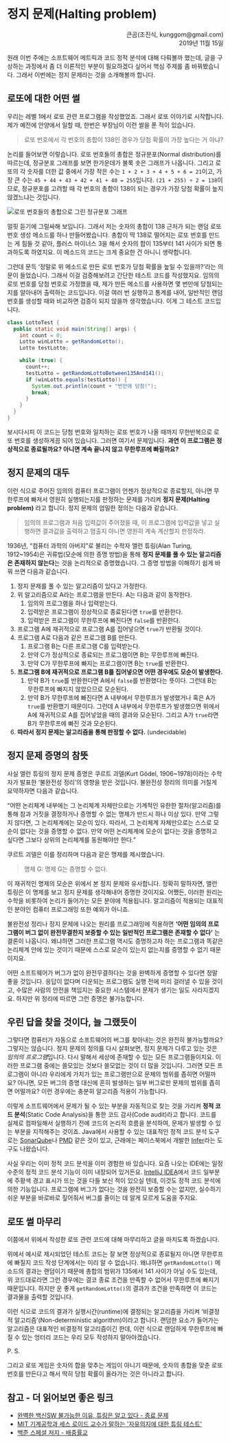# 정지 문제(Halting problem)

<p align="right">큰곰(조진식, kunggom@gmail.com)<br />2019년 11월 15일</p>

원래 이번 주에는 소프트웨어 메트릭과 코드 정적 분석에 대해 다뤄볼까 했는데, 글을 구상하는 과정에서 좀 더 이론적인 부분이 필요하겠다 싶어서 핵심 주제를 좀 바꿔봤습니다. 그래서 이번에는 정지 문제라는 것을 소개해볼까 합니다.

## 로또에 대한 어떤 썰

우리는 레벨 1에서 로또 관련 프로그램을 작성했었죠. 그래서 로또 이야기로 시작합니다. 제가 예전에 안양에서 일할 때, 한번은 부장님이 이런 썰을 푼 적이 있습니다.

> 로또 번호에서 각 번호의 총합이 138인 경우가 당첨 확률이 가장 높다는 거 아냐?

논리를 들어보면 이렇습니다. 로또 번호들의 총합은 정규분포(Normal distribution)를 따르는데, 정규분포 그래프를 보면 한가운데가 불룩 솟은 그래프가 나옵니다. 그리고 로또의 각 숫자를 더한 값 중에서 가장 작은 수는 `1 + 2 + 3 + 4 + 5 + 6 = 21`이고, 가장 큰 수는 `45 + 44 + 43 + 42 + 41 + 40 = 255`입니다. `(21 + 255) ÷ 2 = 138`이므로, 정규분포를 고려할 때 각 번호의 총합이 138이 되는 경우가 가장 당첨 확률이 높지 않겠느냐는 것입니다.

![로또 번호들의 총합으로 그린 정규분포 그래프](http://i.imgur.com/49W182J.png)

얼핏 듣기에 그럴싸해 보입니다. 그래서 저는 숫자의 총합이 138 근처가 되는 랜덤 로또 번호 생성 메소드를 하나 만들어봤습니다. 총합이 딱 138로 떨어지는 로또 번호를 만드는 게 힘들 것 같아, 플러스 마이너스 3을 해서 숫자의 합이 135부터 141 사이가 되면 통과하도록 하였지요. 이 메소드의 코드는 크게 중요한 건 아니니 생략합니다.

그런데 문득 ‘정말로 위 메소드로 만든 로또 번호가 당첨 확률을 높일 수 있을까?’라는 의문이 들었습니다. 그래서 이걸 검증해보려고 간단한 테스트 코드를 작성했지요. 임의의 로또 번호를 당첨 번호로 가정했을 때, 제가 만든 메소드를 사용하면 몇 번만에 당첨되는지를 알아내어 출력하는 코드입니다. 이걸 여러 번 실행하고 통계를 내어, 일반적인 랜덤 번호를 생성할 때와 비교하면 검증이 되지 않을까 생각했습니다. 이게 그 테스트 코드입니다.

```java
class LottoTest {
  public static void main(String[] args) {
    int count = 0;
    Lotto winLotto = getRandomLotto();
    Lotto testLotto;

    while (true) {
      count++;
      testLotto = getRandomLottoBetween135And141();
      if (winLotto.equals(testLotto)) {
        System.out.println(count + "번만에 당첨!");
        break;
      }
    }
  }
}
```

보시다시피 이 코드는 당첨 번호와 일치하는 로또 번호가 나올 때까지 무한반복으로 로또 번호를 생성하게끔 되어 있습니다. 그러면 여기서 문제입니다. **과연 이 프로그램은 정상적으로 종료될까요? 아니면 계속 끝나지 않고 무한루프에 빠질까요?**

## 정지 문제의 대두

이런 식으로 주어진 임의의 컴퓨터 프로그램이 언젠가 정상적으로 종료할지, 아니면 무한루프에 빠져서 영원히 실행되는지를 판정하는 문제를 가리켜 **정지 문제(Halting problem)** 라고 합니다. 정지 문제의 엄밀한 정의는 다음과 같습니다.

> 임의의 프로그램과 처음 입력값이 주어졌을 때, 이 프로그램에 입력값을 넣고 실행하면 결과값을 출력하고 멈출지 아니면 영원히 계속 계산할지 판정하라.

1936년, “컴퓨터 과학의 아버지”로 불리는 수학자 앨런 튜링(Alan Turing, 1912~1954)은 귀류법(모순에 의한 증명 방법)을 통해 **정지 문제를 풀 수 있는 알고리즘은 존재하지 않는다**는 것을 논리적으로 증명했습니다. 그 증명 방법을 이해하기 쉽게 바꿔 쓰면 다음과 같습니다.

1. 정지 문제를 풀 수 있는 알고리즘이 있다고 가정한다.
2. 위 알고리즘으로 A라는 프로그램을 만든다. A는 다음과 같이 동작한다.
    1. 임의의 프로그램을 하나 입력받는다.
    2. 입력받은 프로그램이 정상적으로 종료된다면 `true`를 반환한다.
    3. 입력받은 프로그램이 무한루프에 빠진다면 `false`를 반환한다.
3. 프로그램 A에 재귀적으로 프로그램 A를 집어넣으면 `true`가 반환될 것이다.
4. 프로그램 A로 다음과 같은 프로그램 B를 만든다.
    1. 프로그램 B는 다른 프로그램 C를 입력받는다.
    2. 만약 C가 정상적으로 종료되는 프로그램이면 B는 무한루프에 빠진다.
    3. 만약 C가 무한루프에 빠지는 프로그램이면 B는 `true`를 반환한다.
5. **프로그램 B에 재귀적으로 프로그램 B를 집어넣으면 어떤 경우에도 모순이 발생한다.**
    1. 만약 B가 `true`를 반환한다면 A에서 `false`를 반환했다는 뜻이다. 그런데 B는 무한루프에 빠지지 않았으므로 모순된다.
    2. 만약 B가 무한루프에 빠진다면 A 내부에서 무한루프가 발생했거나 혹은 A가 `true`를 반환했기 때문이다. 그런데 A 내부에서 무한루프가 발생했으면 위에서 A에 재귀적으로 A를 집어넣었을 때의 결과와 모순된다. 그리고 A가 `true`라면 B가 무한루프에 빠진 것과 모순된다.
6. **따라서 정지 문제는 알고리즘을 통해 판정할 수 없다.** (undecidable)

## 정지 문제 증명의 참뜻

사실 앨런 튜링의 정지 문제 증명은 쿠르트 괴델(Kurt Gödel, 1906~1978)이라는 수학자가 발표한 ‘불완전성 정리’의 영향을 받은 것입니다. 불완전성 정리의 의미를 거칠게 요약하자면 다음과 같습니다.

“어떤 논리체계 내부에는 그 논리체계 자체만으로는 기계적인 유한한 절차(알고리즘)를 통해 참과 거짓을 결정하거나 증명할 수 없는 명제가 반드시 하나 이상 있다. 만약 그렇지 않다면, 그 논리체계에는 모순이 있다. 따라서, 그 논리체계 자체만으로는 스스로 모순이 없다는 것을 증명할 수 없다. 만약 어떤 논리체계에 모순이 없다는 것을 증명하고 싶다면 그보다 상위의 논리체계를 동원해야만 한다.”

쿠르트 괴델은 이를 정리하며 다음과 같은 명제를 제시했습니다.

> 명제 G: 명제 G는 증명할 수 없다.

이 재귀적인 명제의 모순은 위에서 본 정지 문제와 유사합니다. 정확히 말하자면, 앨런 튜링은 이 명제를 보고 정지 문제를 생각해내어 증명한 것이지요. 어쨌든, 이러한 원리는 수학을 비롯하여 논리가 들어가는 모든 분야에 적용됩니다. 알고리즘이 적용되는 대표적인 분야인 컴퓨터 프로그래밍 또한 예외가 아니죠.

불완전성 정리나 정지 문제에 나오는 원리를 프로그래밍에 적용하면 **‘어떤 임의의 프로그램이 버그 없이 완전무결한지 보증할 수 있는 일반적인 프로그램은 존재할 수 없다’** 는 결론이 나옵니다. 왜냐하면 그러한 프로그램 역시도 증명하고자 하는 프로그램과 똑같은 논리체계 안에 있는 것이기 때문에 스스로 모순이 있는지 없는지를 증명할 수 없기 때문이지요.

어떤 소프트웨어가 버그가 없이 완전무결하다는 것을 완벽하게 증명할 수 있다면 정말 좋을 것입니다. 응답이 없다며 다운되는 프로그램도 실행 전에 미리 걸러낼 수 있을 것이고, 수많은 사람의 안전을 책임지는 중요한 시스템에서 문제가 생기는 일도 사라지겠지요. 하지만 위 정리에 따르면 그런 증명은 불가능합니다.

## 우린 답을 찾을 것이다, 늘 그랬듯이

그렇다면 컴퓨터가 자동으로 소프트웨어의 버그를 찾아내는 것은 완전히 불가능할까요? 그렇지는 않습니다. 정지 문제의 정의를 다시 살펴보면, 정지 문제가 다루고 있는 것은 *임의의 프로그램*입니다. 다시 말해서 세상에 존재할 수 있는 모든 프로그램들이지요. 이러한 프로그램 중에는 쓸모있는 것보다 쓸모없는 것이 더 많을 것입니다. 그러면 모든 프로그램이 아니라 우리에게 가치가 있는 프로그램만으로 문제의 범위를 좁히면 어떨까요? 아니면, 모든 버그의 증명 대신에 흔히 발생하는 일부 버그로만 문제의 범위를 좁히면 어떨까요? 이런 경우에는 충분히 알고리즘 적용이 가능합니다.

이렇게 소프트웨어에서 문제가 될 수 있는 부분을 자동적으로 찾는 것을 가리켜 **정적 코드 분석**(Static Code Analysis)을 통한 코드 감사(Code audit)라고 합니다. 코드를 실제로 컴파일해서 실행하기 전에 코드의 논리적 흐름을 분석하여, 문제가 발생할 수 있는 부분을 지적해주는 것이죠. Java에서 사용할 수 있는 대표적인 정적 코드 분석 도구로는 [SonarQube](https://www.sonarqube.org/)나 [PMD](https://pmd.github.io/) 같은 것이 있고, 근래에는 페이스북에서 개발한 [Infer](https://fbinfer.com/)라는 도구도 나왔습니다.

사실 우리는 이미 정적 코드 분석을 이미 경험한 바 있습니다. 요즘 나오는 IDE에는 일정 수준의 정적 코드 분석 기능이 이미 내장되어 있거든요. [IntelliJ IDEA](https://www.jetbrains.com/ko-kr/idea/)에서 코드 일부분에 주황색 경고 표시가 뜨는 것을 다들 보신 적이 있으실 텐데, 이것도 정적 코드 분석에 의한 기능입니다. 프로그램에 버그가 없다는 것을 완전히 보증할 수는 없지만, 실수하기 쉬운 부분을 바로바로 짚어줘서 버그를 줄이는 데 알게 모르게 도움을 주지요.

## 로또 썰 마무리

이쯤에서 위에서 작성한 로또 관련 코드에 대해 마무리하고 글을 마치도록 하겠습니다.

위에서 예시로 제시되었던 테스트 코드는 잘 보면 정상적으로 종료될지 아니면 무한루프에 빠질지 코드 작성 단계에서는 미리 알 수 없습니다. 왜냐하면 `getRandomLotto()` 메소드의 결과는 랜덤이기 때문에 총합의 범위가 135에서 141 사이가 아닐 수도 있는데, 위 코드대로라면 그런 경우에는 결코 종료 조건을 만족할 수 없어서 무한루프에 빠지기 때문입니다. 하지만 운 좋게 `getRandomLotto()`의 결과가 조건을 만족하면 이 코드는 결과물을 출력할 것입니다.

이런 식으로 코드의 결과가 실행시간(runtime)에 결정되는 알고리즘을 가리켜 ‘비결정적 알고리즘’(Non-deterministic algorithm)이라고 합니다. 랜덤한 요소가 들어가는 알고리즘은 대표적인 비결정적 알고리즘이긴 한데, 이런 식으로 랜덤하게 무한루프에 빠질 수 있는 엉터리 코드는 우리 모두 작성하지 말아야겠습니다.

P. S.

그리고 로또 게임은 숫자의 합을 맞추는 게임이 아니기 때문에, 숫자의 총합을 맞춘 로또 번호를 만든다고 해서 딱히 당첨 확률이 올라가는 것은 아니라고 합니다.

## 참고 - 더 읽어보면 좋은 링크

* [완벽한 백신SW 불가능한 이유, 튜링은 알고 있다 - 종료 문제](http://scienceon.hani.co.kr/34696)
* [MIT 기계공학과 세스 로이드 교수가 말하는 '자유의지에 대한 튜링 테스트'](http://www.joysf.com/4602163)
* [백준 스페셜 저지 - 배중률교](https://www.acmicpc.net/problem/18828)
